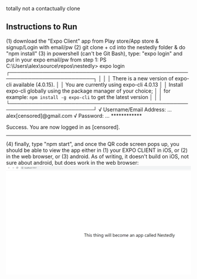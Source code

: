 totally not a contactually clone

## Instructions to Run 
(1) download the "Expo Client" app from Play store/App store & signup/Login with email/pw
(2) git clone + cd into the nestedly folder & do "npm install"
(3) in powershell (can't be Git Bash), type: "expo login" and put in your expo email/pw from step 1:
PS C:\Users\alex\source\repos\nestedly> expo login                                                       ┌─────────────────────────────────────────────────────────────────────────┐
│                                                                         │
│   There is a new version of expo-cli available (4.0.15).                │
│   You are currently using expo-cli 4.0.13                               │
│   Install expo-cli globally using the package manager of your choice;   │
│   for example: `npm install -g expo-cli` to get the latest version      │
│                                                                         │
└─────────────────────────────────────────────────────────────────────────┘
√ Username/Email Address: ... alex[censored]@gmail.com
√ Password: ... ************

Success. You are now logged in as [censored].

---------------------------------------------------------------------------------------------------
(4) finally, type "npm start", and once the QR code screen pops up, you should be able to view the app either in (1) your EXPO CLIENT in iOS, or (2) in the web browser, or (3) android. 
As of writing, it doesn't build on iOS, not sure about android, but does work in the web browser:
<img src="screencap.png">
